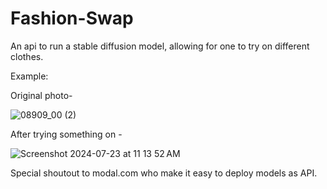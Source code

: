 # Fashion-Swap
An api to run a stable diffusion model, allowing for one to try on different clothes.


Example:


Original photo-

![08909_00 (2)](https://github.com/user-attachments/assets/f6cf326f-8ebc-4e7a-8ea9-c74e6f80c0da)


After trying something on -

![Screenshot 2024-07-23 at 11 13 52 AM](https://github.com/user-attachments/assets/89c2b17c-fe8f-4460-b157-42b3cee6f030)



Special shoutout to modal.com who make it easy to deploy models as API. 
